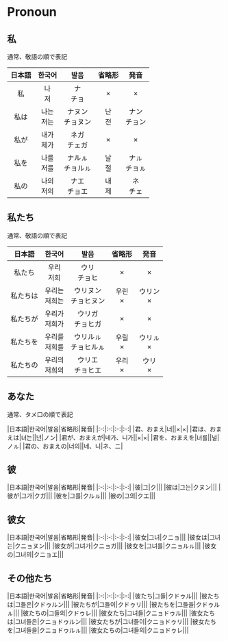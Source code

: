 # Pronoun

## 私

通常、敬語の順で表記

|日本語|한국어|발음|省略形|発音|
|:-:|:-:|:-:|:-:|:-:|
|私|나<br>저|ナ<br>チョ|×|×|
|私は|나는<br>저는|ナヌン<br>チョヌン|난<br>전|ナン<br>チョン|
|私が|내가<br>제가|ネガ<br>チェガ|×|×|
|私を|나를<br>저를|ナルㇽ<br>チョルㇽ|날<br>절|ナㇽ<br>チョㇽ|
|私の|나의<br>저의|ナエ<br>チョエ|내<br>제|ネ<br>チェ|

## 私たち

通常、敬語の順で表記

|日本語|한국어|발음|省略形|発音|
|:-:|:-:|:-:|:-:|:-:|
|私たち|우리<br>저희|ウリ<br>チョヒ|×|×|
|私たちは|우리는<br>저희는|ウリヌン<br>チョヒヌン|우린<br>×|ウリン<br>×|
|私たちが|우리가<br>저희가|ウリガ<br>チョヒガ|×|×|
|私たちを|우리를<br>저희를|ウリルㇽ<br>チョヒルㇽ|우릴<br>×|ウリㇽ<br>×|
|私たちの|우리의<br>저희의|ウリエ<br>チョヒエ|우리<br>×|ウリ<br>×|



## あなた

通常、タメ口の順で表記

|日本語|한국어|발음|省略形|発音|
|:-:|:-:|:-:|:-:|
|君、おまえ|너||×|×|
|君は、おまえは|너는||넌|ノン|
|君が、おまえが|네가、니가||×|×|
|君を、おまえを|너를||널|ノㇽ|
|君の、おまえの|너의||네、니|ネ、ニ|


## 彼

|日本語|한국어|발음|省略形|発音|
|:-:|:-:|:-:|:-:|
|彼|그|ク|||
|彼は|그는|クヌン|||
|彼が|그가|クガ|||
|彼を|그를|クルㇽ|||
|彼の|그의|クエ|||


## 彼女

|日本語|한국어|발음|省略形|発音|
|:-:|:-:|:-:|:-:|
|彼女|그녀|クニョ|||
|彼女は|그녀는|クニョヌン|||
|彼女が|그녀가|クニョガ|||
|彼女を|그녀를|クニョルㇽ|||
|彼女の|그녀의|クニョエ|||


## その他たち

|日本語|한국어|발음|省略形|発音|
|:-:|:-:|:-:|:-:|
|彼たち|그들|クドゥル|||
|彼たちは|그들은|クドゥルン|||
|彼たちが|그들이|クドゥリ|||
|彼たちを|그들을|クドゥルㇽ|||
|彼たちの|그들의|クドゥレ|||
|彼女たち|그녀들|クニョドゥル|||
|彼女たちは|그녀들은|クニョドゥルン|||
|彼女たちが|그녀들이|クニョドゥリ|||
|彼女たちを|그녀들을|クニョドゥルㇽ|||
|彼女たちの|그녀들의|クニョドゥレ|||





